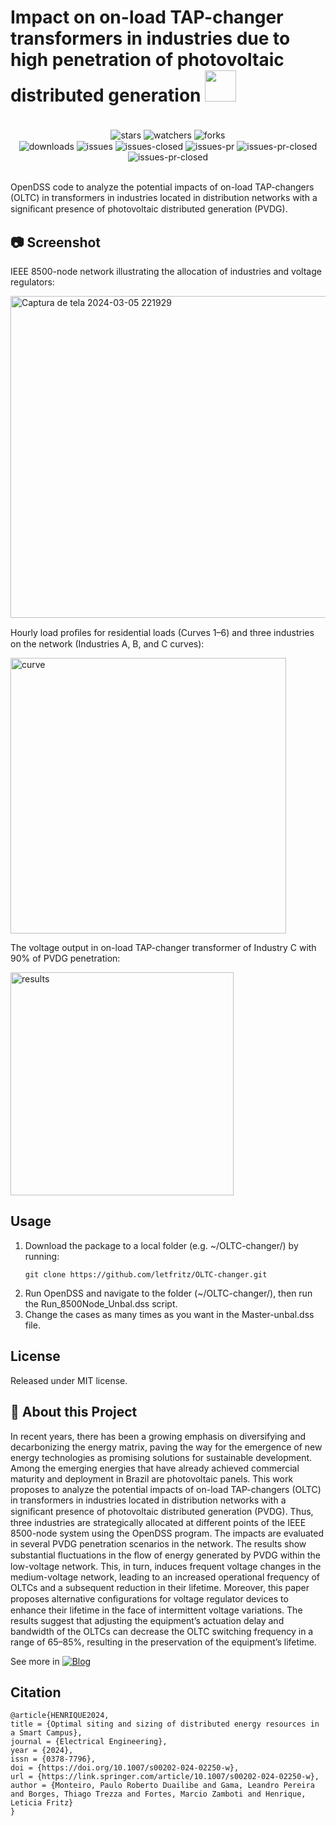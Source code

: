 # Impact on on-load TAP-changer transformers in industries due to high penetration of photovoltaic distributed generation <img src="https://github.com/letfritz/DER-SmartCampus/assets/161434060/4696e7f4-d998-4032-8fb5-ad344b01b02e" style="max-width: 50%; height: 50px;">

<div align="center"><br/>
  <div style="display: inline-block;">
    <img align="center" alt="stars" src="https://img.shields.io/github/stars/letfritz/DER-SmartCampus">
    <img align="center" alt="watchers" src="https://img.shields.io/github/watchers/letfritz/DER-SmartCampus">
    <img align="center" alt="forks" src="https://img.shields.io/github/forks/letfritz/DER-SmartCampus">
  </div>
  <div style="display: inline-block;">
    <img align="center" alt="downloads" src="https://img.shields.io/github/downloads/letfritz/DER-SmartCampus/total.svg">
    <img align="center" alt="issues" src="https://img.shields.io/github/issues/letfritz/DER-SmartCampus/total.svg">
    <img align="center" alt="issues-closed" src="https://img.shields.io/github/issues-closed/letfritz/DER-SmartCampus/total.svg">
    <img align="center" alt="issues-pr" src="https://img.shields.io/github/issues-pr/letfritz/DER-SmartCampus/total.svg">
    <img align="center" alt="issues-pr-closed" src="https://img.shields.io/github/issues-pr-closed/letfritz/DER-SmartCampus/total.svg">
    <img align="center" alt="issues-pr-closed" src="https://img.shields.io/github/license/letfritz/DER-SmartCampus.svg">
  </div>
</div><br/>

OpenDSS code to analyze the potential impacts of on-load TAP-changers (OLTC) in transformers in industries located in distribution networks  with a signiﬁcant presence of photovoltaic distributed generation (PVDG).

## 📷 Screenshot
IEEE  8500-node network illustrating the allocation of industries and voltage regulators:

<img width="515" alt="Captura de tela 2024-03-05 221929" src="https://github.com/letfritz/OLTC-changer/assets/161434060/199ee01f-ac89-420d-a650-6baba8bbca83">

Hourly load proﬁles for residential loads (Curves 1–6) and three industries on the network (Industries A, B, and C curves):

<img width="441" alt="curve" src="https://github.com/letfritz/OLTC-changer/assets/161434060/4caf5d87-7c6b-4f16-8915-813510d5d2d2">

The voltage output in on-load TAP-changer transformer of Industry C with 90% of PVDG penetration:

<img width="357" alt="results" src="https://github.com/letfritz/OLTC-changer/assets/161434060/60662e34-1d49-40b3-96b8-a56dbe2765da">

## Usage
1. Download the package to a local folder (e.g. ~/OLTC-changer/) by running:
   ```
   git clone https://github.com/letfritz/OLTC-changer.git
   ```
2. Run OpenDSS and navigate to the folder (~/OLTC-changer/), then run the Run_8500Node_Unbal.dss script.
3. Change the cases as many times as you want in the Master-unbal.dss file.

## License
Released under MIT license.

## 📝 About this Project
In recent years, there has been a growing emphasis on diversifying and decarbonizing the energy matrix, paving the way for the emergence of new energy technologies as promising solutions for sustainable development. Among the emerging energies 
that have already achieved commercial maturity and deployment in Brazil are photovoltaic panels. This work proposes to analyze the potential impacts of on-load TAP-changers (OLTC) in transformers in industries located in distribution networks 
with a signiﬁcant presence of photovoltaic distributed generation (PVDG). Thus, three industries are strategically allocated at different points of the IEEE 8500-node system using the OpenDSS program. The impacts are evaluated in several PVDG 
penetration scenarios in the network. The results show substantial ﬂuctuations in the ﬂow of energy generated by PVDG within the low-voltage network. This, in turn, induces frequent voltage changes in the medium-voltage network, leading to 
an increased operational frequency of OLTCs and a subsequent reduction in their lifetime. Moreover, this paper proposes alternative conﬁgurations for voltage regulator devices to enhance their lifetime in the face of intermittent voltage variations. 
The results suggest that adjusting the equipment’s actuation delay and bandwidth of the OLTCs can decrease the OLTC switching frequency in a range of 65–85%, resulting in the preservation of the equipment’s lifetime.

See more in [![Blog](https://img.shields.io/website?label=myOLTC-changer-paper.com&url=https://link.springer.com/article/10.1007/s00202-024-02250-w)](https://link.springer.com/article/10.1007/s00202-024-02250-w)

## Citation
```
@article{HENRIQUE2024,
title = {Optimal siting and sizing of distributed energy resources in a Smart Campus},
journal = {Electrical Engineering},
year = {2024},
issn = {0378-7796},
doi = {https://doi.org/10.1007/s00202-024-02250-w},
url = {https://link.springer.com/article/10.1007/s00202-024-02250-w},
author = {Monteiro, Paulo Roberto Duailibe and Gama, Leandro Pereira and Borges, Thiago Trezza and Fortes, Marcio Zamboti and Henrique, Leticia Fritz}
}
```
